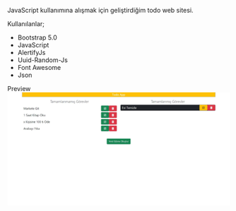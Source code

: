 JavaScript kullanımına alışmak için geliştirdiğim todo web sitesi.

Kullanılanlar;
- Bootstrap 5.0
- JavaScript
- AlertifyJs
- Uuid-Random-Js
- Font Awesome
- Json

Preview
![Image](https://raw.githubusercontent.com/ozanercan/todoApp/master/preview.JPG)

